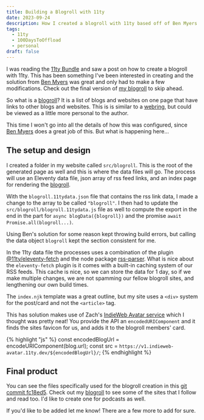 ```yaml
---
title: Building a Blogroll with 11ty
date: 2023-09-24
description: How I created a blogroll with 11ty based off of Ben Myers solution
tags: 
  - 11ty
  - 100DaysToOffload
  - personal
draft: false
---
```


I was reading the [11ty Bundle](https://11tybundle.dev/) and saw a post on how to create a blogroll with 11ty. This has been something I've been interested in creating and the solution from [Ben Myers](https://benmyers.dev/) was great and only had to make a few modifications. Check out the final version of [my blogroll](/blogroll) to skip ahead.

So what is a [blogroll](https://blogroll.org/what-are-blogrolls/)? It is a list of blogs and websites on one page that have links to other blogs and websites. This is is similar to a [webring](https://en.wikipedia.org/wiki/Webring), but could be viewed as a little more personal to the author.

This time I won't go into all the details of how this was configured, since [Ben Myers](https://benmyers.dev/blog/eleventy-blogroll/) does a great job of this. But what is happening here...

## The setup and design

I created a folder in my website called `src/blogroll`. This is the root of the generated page as well and this is where the data files will go. The process will use an Eleventy data file, json array of rss feed links, and an index page for rendering the [blogroll](/blogroll).

With the `blogroll.11tydata.json` file that contains the rss link data, I made a change to the array to be called `"blogroll"`. I then had to update the `src/blogroll/blogroll.11tydata.js` file as well to compute the export in the end in the part for `async blogData({blogroll})` and the promise `await Promise.all(blogroll...)`.

Using Ben's solution for some reason kept throwing build errors, but calling the data object `blogroll` kept the section consistent for me.

In the 11ty data file the processes uses a combination of the plugin [@11ty/eleventy-fetch](https://www.11ty.dev/docs/plugins/fetch/) and the node package [rss-parser](https://www.npmjs.com/package/rss-parser). What is nice about the `eleventy-fetch` plugin is it comes with a built-in caching system of our RSS feeds. This cache is nice, so we can store the data for 1 day, so if we make multiple changes, we are not spamming our fellow blogroll sites, and lengthening our own build times.

The `index.njk` template was a great outline, but my site uses a `<div>` system for the post/card and not the `<article>` tag.

This has solution makes use of Zach's [IndieWeb Avatar service](https://www.11ty.dev/docs/services/indieweb-avatar/) which I thought was pretty neat! You provide the API an `encodedURIComponent` and it finds the sites favicon for us, and adds it to the blogroll members' card.

{% highlight "js" %}
const encodedBlogUrl = encodeURIComponent(blog.url);
const src = `https://v1.indieweb-avatar.11ty.dev/${encodedBlogUrl}/`;
{% endhighlight %}

## Final product

You can see the files specifically used for the blogroll creation in this [git commit fc18ed5](https://github.com/cjerrington/cjerrington.github.io/commit/fc18ed51f714f024081b6d9846a1872310e17c7c). Check out my [blogroll](/blogroll) to see some of the sites that I follow and read too. I'd like to create one for podcasts as well. 

If you'd like to be added let me know! There are a few more to add for sure.
